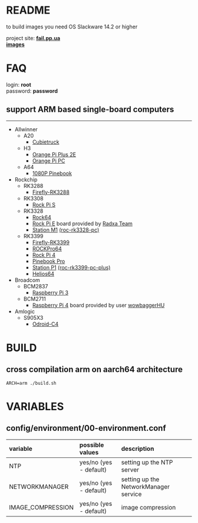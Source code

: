 # README #

to build images you need OS Slackware 14.2 or higher

project site: **[fail.pp.ua](http://fail.pp.ua)**  
**[images](http://dl.fail.pp.ua/slackware/images/)**  


# FAQ #

login: **root**  
password: **password**  


## support ARM based single-board computers ##
- - - -
* Allwinner
    * A20
        + [Cubietruck](https://linux-sunxi.org/Cubietech_Cubietruck)
    * H3
        + [Orange Pi Plus 2E](https://linux-sunxi.org/Xunlong_Orange_Pi_Plus_2E)
        + [Orange Pi PC](https://linux-sunxi.org/Xunlong_Orange_Pi_PC)
    * A64
        + [1080P Pinebook](https://wiki.pine64.org/index.php/1080P_Pinebook#SoC_and_Memory_Specification)
* Rockchip
    * RK3288
        + [Firefly-RK3288](http://en.t-firefly.com/product/rk3288.html)
    * RK3308
        + [Rock Pi S](https://wiki.radxa.com/RockpiS/getting_started#Features)
    * RK3328
        + [Rock64](http://wiki.pine64.org/index.php/ROCK64_Main_Page#SoC_and_Memory_Specification)
        + [Rock Pi E](https://wiki.radxa.com/RockpiE/getting_started#Features) board provided by [Radxa Team](https://forum.radxa.com/t/rock-pi-e-engineering-sample-is-available-now/3130)
        + [Station M1](http://stationpc.com/portal.php?mod=topic&topicid=7#spec) [(roc-rk3328-pc)](http://en.t-firefly.com/product/rocrk3328pc.html#spec)
    * RK3399
        + [Firefly-RK3399](http://en.t-firefly.com/product/rk3399.html)
        + [ROCKPro64](http://wiki.pine64.org/index.php/ROCKPro64_Main_Page#SoC_and_Memory_Specification)
        + [Rock Pi 4](http://rockpi.org/#spec-section)
        + [Pinebook Pro](https://wiki.pine64.org/index.php/Pinebook_Pro#SoC_and_Memory_Specification)
        + [Station P1](http://stationpc.com/portal.php?mod=topic&topicid=2#spec) [(roc-rk3399-pc-plus)](http://en.t-firefly.com/product/rocrk3399pc.html#spec)
        + [Helios64](https://wiki.kobol.io/helios64/intro/#overall-specifications)
* Broadcom
    * BCM2837
        + [Raspberry Pi 3](https://www.raspberrypi.org/products/raspberry-pi-3-model-b/)
    * BCM2711
        + [Raspberry Pi 4](https://www.raspberrypi.org/products/raspberry-pi-4-model-b/specifications/) board provided by user [wowbaggerHU](https://www.linuxquestions.org/questions/user/wowbaggerhu-1042789/)
* Amlogic
    * S905X3
        + [Odroid-C4](https://wiki.odroid.com/odroid-c4/hardware/hardware#specifications)


# BUILD #

## cross compilation arm on aarch64 architecture ##
`ARCH=arm ./build.sh`


# VARIABLES #

## config/environment/00-environment.conf ##
| variable             | possible values      | description          |
| :------------------- | :------------------- | :------------------- |
| NTP                  | yes/no (yes - default) | setting up the NTP server |
| NETWORKMANAGER       | yes/no (yes - default) | setting up the NetworkManager service |
| IMAGE_COMPRESSION    | yes/no (yes - default) | image compression |
